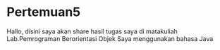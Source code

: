 # Pertemuan5
Hallo, disini saya akan share hasil tugas saya di matakuliah Lab.Pemrograman Berorientasi Objek 
Saya menggunakan bahasa Java

